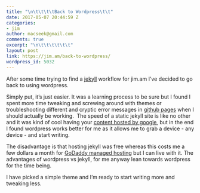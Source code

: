 ```yaml
---
title: "\n\t\t\t\tBack to Wordpress\t\t"
date: 2017-05-07 20:44:59 Z
categories:
- jim
author: macseek@gmail.com
comments: true
excerpt: "\n\t\t\t\t\t\t"
layout: post
link: https://jim.am/back-to-wordpress/
wordpress_id: 5032
---
```


After some time trying to find a [jekyll](http://jekyllrb.com) workflow for jim.am I’ve decided to go back to using wordpress.




Simply put, it’s just easier. It was a learning process to be sure but I found I spent more time tweaking and screwing around with themes or troubleshooting different and cryptic error messages in [github pages](http://pages.github.com) when I should actually be working.  The speed of a static jekyll site is like no other and it was kind of cool having your [content hosted by google ](http://firebase.com) but in the end I found wordpress works better for me as it allows me to grab a device - any device - and start writing.




The disadvantage is that hosting jekyll was free whereas this costs me a few dollars a month for [GoDaddy managed hosting](http://godaddy.com) but I can live with it. The advantages of wordpress vs jekyll, for me anyway lean towards wordpress for the time being.




I have picked a simple theme and I’m ready to start writing more and tweaking less.


		
